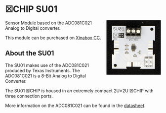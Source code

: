 # ☒CHIP SU01
<img src="extras/SU01 V0.5.0.JPG" width="35%" height="auto" align="right">
Sensor Module based on the ADC081C021 Analog to Digital converter.

This module can be purchased on [Xinabox CC](https://xinabox.cc/products/SU01/).

## About the SU01
The SU01 makes use of the ADC081C021 produced by Texas Instruments. The ADC081C021 is a 8-Bit Analog to Digital Converter.

The SU01 ☒CHIP is housed in an extremely compact 2U×2U ☒CHIP with three connection ports.

More information on the ADC081C021 can be found in the [datasheet](http://www.ti.com/lit/ds/symlink/adc081c021.pdf).
